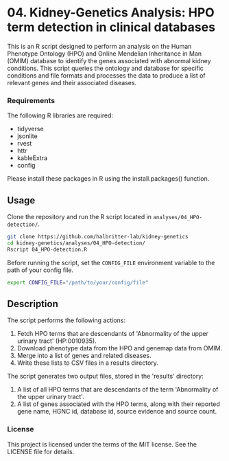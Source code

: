 # 04. Kidney-Genetics Analysis: HPO term detection in clinical databases

This is an R script designed to perform an analysis on the Human Phenotype Ontology (HPO) and Online Mendelian Inheritance in Man (OMIM) database to identify the genes associated with abnormal kidney conditions. This script queries the ontology and database for specific conditions and file formats and processes the data to produce a list of relevant genes and their associated diseases.

### Requirements
The following R libraries are required:

- tidyverse
- jsonlite
- rvest
- httr
- kableExtra
- config

Please install these packages in R using the install.packages() function.

## Usage

Clone the repository and run the R script located in `analyses/04_HPO-detection/`. 

```bash
git clone https://github.com/halbritter-lab/kidney-genetics
cd kidney-genetics/analyses/04_HPO-detection/
Rscript 04_HPO-detection.R
```

Before running the script, set the `CONFIG_FILE` environment variable to the path of your config file.

```bash
export CONFIG_FILE="/path/to/your/config/file"
```

## Description

The script performs the following actions:

1. Fetch HPO terms that are descendants of 'Abnormality of the upper urinary tract' (HP:0010935).
2. Download phenotype data from the HPO and genemap data from OMIM.
3. Merge into a list of genes and related diseases.
4. Write these lists to CSV files in a results directory.

The script generates two output files, stored in the 'results' directory:

1. A list of all HPO terms that are descendants of the term 'Abnormality of the upper urinary tract'.
2. A list of genes associated with the HPO terms, along with their reported gene name, HGNC id, database id, source evidence and source count.

### License

This project is licensed under the terms of the MIT license. See the LICENSE file for details.